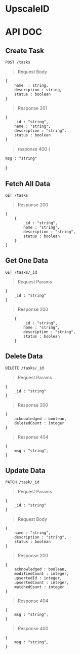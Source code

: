 # **UpscaleID**

# API DOC

## Create Task

    POST /tasks

> Request Body

```
{
    name  : string,
    description : string,
    status : boolean
}
```

> Response 201

```
{
    _id : "string",
    name : "string",
    description : "string".
    status : boolean
}
```

> response 400
> {

    msg : "string"

}

## Fetch All Data

    GET /tasks

> Response 200

```
[
    {
        _id : "string",
        name : "string",
        description : "string",
        status : boolean
    }
]
```

## Get One Data

    GET /tasks/_id

> Request Params

```
{
    _id : "string"
}
```

> Response 200

```
    {
        _id : "string",
        name : "string",
        description : "string",
        status : boolean
    }
```

## Delete Data

    DELETE /tasks/_id

> Request Params

```
{
    _id : "string"
}
```

> Response 200

```
{
    acknowledged : boolean,
    deletedCount : integer
}
```

> Response 404

```
{
    msg : "string",
}
```

## Update Data

    PATCH /task/_id

> Request Params

```
{
    _id : "string"
}
```

> Request Body

```
{
    name : "string",
    description : "string",
    status : boolean
}
```

> Response 200

```
{
    acknowledged : boolean,
    modifiedCount : integer,
    upsertedId : integer,
    upsertedCount : integer,
    matchedCount : integer
}
```

> Response 404

```
{
    msg : "string",
}
```

> Response 400

```
{
    msg : "string",
}
```
